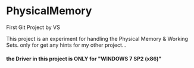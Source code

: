 # PhysicalMemory
First Git Project by VS



This project is an experiment for handling the Physical Memory & Working Sets.
only for get any hints for my other project...




#### the Driver in this project is ONLY  for "WINDOWS 7 SP2 (x86)" 
